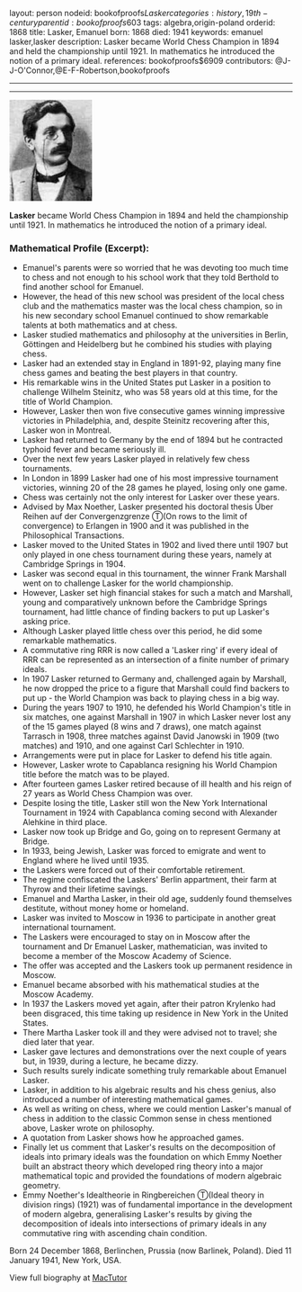 layout: person
nodeid: bookofproofs$Lasker
categories: history,19th-century
parentid: bookofproofs$603
tags: algebra,origin-poland
orderid: 1868
title: Lasker, Emanuel
born: 1868
died: 1941
keywords: emanuel lasker,lasker
description: Lasker became World Chess Champion in 1894 and held the championship until 1921. In mathematics he introduced the notion of a primary ideal.
references: bookofproofs$6909
contributors: @J-J-O'Connor,@E-F-Robertson,bookofproofs

---



---

![Lasker.jpg](https://github.com/bookofproofs/bookofproofs.github.io/blob/main/_sources/_assets/images/portraits/Lasker.jpg?raw=true)

**Lasker** became World Chess Champion in 1894 and held the championship until 1921. In mathematics he introduced the notion of a primary ideal.

### Mathematical Profile (Excerpt):
* Emanuel's parents were so worried that he was devoting too much time to chess and not enough to his school work that they told Berthold to find another school for Emanuel.
* However, the head of this new school was president of the local chess club and the mathematics master was the local chess champion, so in his new secondary school Emanuel continued to show remarkable talents at both mathematics and at chess.
* Lasker studied mathematics and philosophy at the universities in Berlin, Göttingen and Heidelberg but he combined his studies with playing chess.
* Lasker had an extended stay in England in 1891-92, playing many fine chess games and beating the best players in that country.
* His remarkable wins in the United States put Lasker in a position to challenge Wilhelm Steinitz, who was 58 years old at this time, for the title of World Champion.
* However, Lasker then won five consecutive games winning impressive victories in Philadelphia, and, despite Steinitz recovering after this, Lasker won in Montreal.
* Lasker had returned to Germany by the end of 1894 but he contracted typhoid fever and became seriously ill.
* Over the next few years Lasker played in relatively few chess tournaments.
* In London in 1899 Lasker had one of his most impressive tournament victories, winning 20 of the 28 games he played, losing only one game.
* Chess was certainly not the only interest for Lasker over these years.
* Advised by Max Noether, Lasker presented his doctoral thesis Über Reihen auf der Convergenzgrenze Ⓣ(On rows to the limit of convergence) to Erlangen in 1900 and it was published in the Philosophical Transactions.
* Lasker moved to the United States in 1902 and lived there until 1907 but only played in one chess tournament during these years, namely at Cambridge Springs in 1904.
* Lasker was second equal in this tournament, the winner Frank Marshall went on to challenge Lasker for the world championship.
* However, Lasker set high financial stakes for such a match and Marshall, young and comparatively unknown before the Cambridge Springs tournament, had little chance of finding backers to put up Lasker's asking price.
* Although Lasker played little chess over this period, he did some remarkable mathematics.
* A commutative ring RRR is now called a 'Lasker ring' if every ideal of RRR can be represented as an intersection of a finite number of primary ideals.
* In 1907 Lasker returned to Germany and, challenged again by Marshall, he now dropped the price to a figure that Marshall could find backers to put up - the World Champion was back to playing chess in a big way.
* During the years 1907 to 1910, he defended his World Champion's title in six matches, one against Marshall in 1907 in which Lasker never lost any of the 15 games played (8 wins and 7 draws), one match against Tarrasch in 1908, three matches against David Janowski in 1909 (two matches) and 1910, and one against Carl Schlechter in 1910.
* Arrangements were put in place for Lasker to defend his title again.
* However, Lasker wrote to Capablanca resigning his World Champion title before the match was to be played.
* After fourteen games Lasker retired because of ill health and his reign of 27 years as World Chess Champion was over.
* Despite losing the title, Lasker still won the New York International Tournament in 1924 with Capablanca coming second with Alexander Alehkine in third place.
* Lasker now took up Bridge and Go, going on to represent Germany at Bridge.
* In 1933, being Jewish, Lasker was forced to emigrate and went to England where he lived until 1935.
* the Laskers were forced out of their comfortable retirement.
* The regime confiscated the Laskers' Berlin appartment, their farm at Thyrow and their lifetime savings.
* Emanuel and Martha Lasker, in their old age, suddenly found themselves destitute, without money home or homeland.
* Lasker was invited to Moscow in 1936 to participate in another great international tournament.
* The Laskers were encouraged to stay on in Moscow after the tournament and Dr Emanuel Lasker, mathematician, was invited to become a member of the Moscow Academy of Science.
* The offer was accepted and the Laskers took up permanent residence in Moscow.
* Emanuel became absorbed with his mathematical studies at the Moscow Academy.
* In 1937 the Laskers moved yet again, after their patron Krylenko had been disgraced, this time taking up residence in New York in the United States.
* There Martha Lasker took ill and they were advised not to travel; she died later that year.
* Lasker gave lectures and demonstrations over the next couple of years but, in 1939, during a lecture, he became dizzy.
* Such results surely indicate something truly remarkable about Emanuel Lasker.
* Lasker, in addition to his algebraic results and his chess genius, also introduced a number of interesting mathematical games.
* As well as writing on chess, where we could mention Lasker's manual of chess in addition to the classic Common sense in chess mentioned above, Lasker wrote on philosophy.
* A quotation from Lasker shows how he approached games.
* Finally let us comment that Lasker's results on the decomposition of ideals into primary ideals was the foundation on which Emmy Noether built an abstract theory which developed ring theory into a major mathematical topic and provided the foundations of modern algebraic geometry.
* Emmy Noether's Idealtheorie in Ringbereichen Ⓣ(Ideal theory in division rings) (1921) was of fundamental importance in the development of modern algebra, generalising Lasker's results by giving the decomposition of ideals into intersections of primary ideals in any commutative ring with ascending chain condition.

Born 24 December 1868, Berlinchen, Prussia (now Barlinek, Poland). Died 11 January 1941, New York, USA.

View full biography at [MacTutor](https://mathshistory.st-andrews.ac.uk/Biographies/Lasker/)
